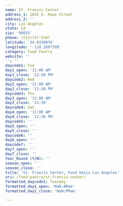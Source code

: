 ```yaml
---
name: St. Francis Center
address_1: 1835 S. Hope Street
address_2: ''
city: Los Angeles
state: CA
zip: '90015'
phone: (213)747-5347
latitude: '34.0339876'
longitude: '-118.2697209'
category: Food Pantry
website: ''
'': ''
daycode1: Tue
day1_open: '11:00 AM'
day1_close: '12:30 PM'
daycode2: Wed
day2_open: '11:00 AM'
day2_close: '12:30 PM'
daycode3: Thu
day3_open: '11:00 AM'
day3_close: '12:30'
daycode4: Sat
day4_open: '11:00 AM'
day4_close: '12:30 PM'
daycode5: ''
day5_open: ''
day5_close: ''
daycode6: ''
day6_open: ''
daycode7: ''
day7_open: ''
day7_close: ''
Year_Round (Y/N): ''
season_open: ''
season_close: ''
title: 'St. Francis Center, Food Oasis Los Angeles'
uri: /food-pantry/st-francis-center/
formatted_daycode1: Tuesday
formatted_day1_open: 'NaN:AMam'
formatted_day1_close: 'NaN:PMam'

---
```

